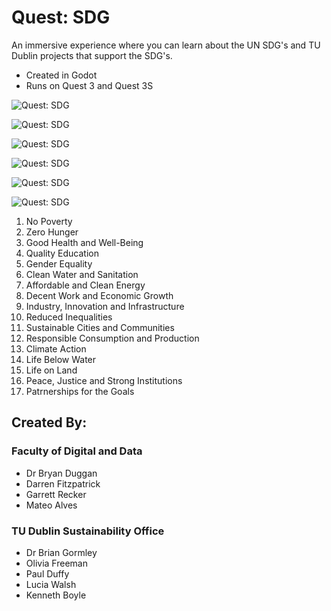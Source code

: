 # Quest: SDG

An immersive experience where you can learn about the UN SDG's and TU Dublin projects that support the SDG's. 

- Created in Godot
- Runs on Quest 3 and Quest 3S


![Quest: SDG](screenshots/2025_08_14T16_02_57_000Z.jpg)

![Quest: SDG](screenshots/2025_08_14T16_07_20_000Z1.jpg)

![Quest: SDG](screenshots/2025_08_14T16_05_13_000Z.jpg)

![Quest: SDG](screenshots/2025_08_14T16_07_20_000Z.jpg)

![Quest: SDG](screenshots/2025_08_14T16_20_49_000Z.jpg)

![Quest: SDG](screenshots/IMG_0934.jpg)

1. No Poverty 
2. Zero Hunger 
3. Good Health and Well-Being 
4. Quality Education 
5. Gender Equality 
6. Clean Water and Sanitation 
7. Affordable and Clean Energy 
8. Decent Work and Economic Growth 
9. Industry, Innovation and Infrastructure 
10. Reduced Inequalities 
11. Sustainable Cities and Communities 
12. Responsible Consumption and Production 
13. Climate Action 
14. Life Below Water 
15. Life on Land 
16. Peace, Justice and Strong Institutions 
17. Patrnerships for the Goals

## Created By:

### Faculty of Digital and Data

- Dr Bryan Duggan
- Darren Fitzpatrick
- Garrett Recker
- Mateo Alves

### TU Dublin Sustainability Office

- Dr Brian Gormley
- Olivia Freeman
- Paul Duffy
- Lucia Walsh
- Kenneth Boyle
